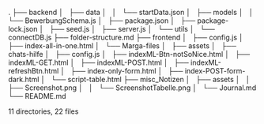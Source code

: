 .
├── backend
│   ├── data
│   │   └── startData.json
│   ├── models
│   │   └── BewerbungSchema.js
│   ├── package.json
│   ├── package-lock.json
│   ├── seed.js
│   ├── server.js
│   └── utils
│       └── connectDB.js
├── folder-structure.md
├── frontend
│   ├── config.js
│   ├── index-all-in-one.html
│   └── Marga-files
│       ├── assets
│       ├── chats-hilfe
│       ├── config.js
│       ├── indexML-Btn-notSoNice.html
│       ├── indexML-GET.html
│       ├── indexML-POST.html
│       ├── indexML-refreshBtn.html
│       ├── index-only-form.html
│       ├── index-POST-form-dark.html
│       └── script-table.html
├── misc_Notizen
│   ├── assets
│   │   ├── Screenshot.png
│   │   └── ScreenshotTabelle.png
│   └── Journal.md
└── README.md

11 directories, 22 files
